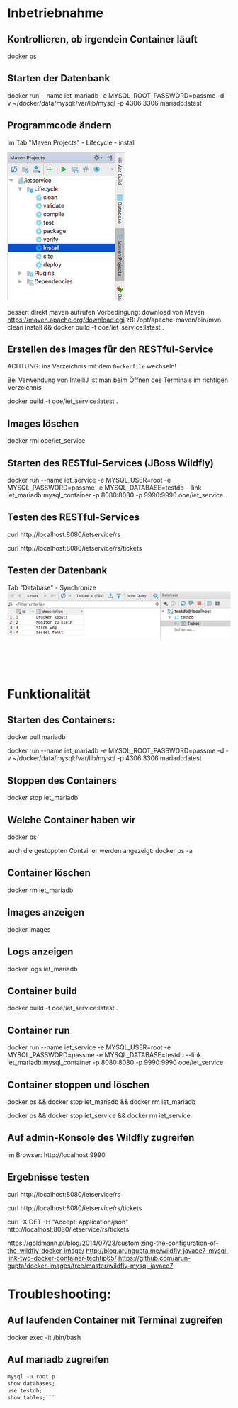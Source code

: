 # Inbetriebnahme

## Kontrollieren, ob irgendein Container läuft
docker ps

## Starten der Datenbank
docker run --name iet_mariadb -e MYSQL_ROOT_PASSWORD=passme -d -v ~/docker/data/mysql:/var/lib/mysql -p 4306:3306 mariadb:latest

## Programmcode ändern
Im Tab "Maven Projects" - Lifecycle - install 

![Maven install](images/mvn_install.png)

besser: direkt maven aufrufen
Vorbedingung: download von Maven https://maven.apache.org/download.cgi
zB: /opt/apache-maven/bin/mvn clean install && docker build -t ooe/iet_service:latest .

## Erstellen des Images für den RESTful-Service
ACHTUNG: ins Verzeichnis mit dem ```Dockerfile``` wechseln! 

Bei Verwendung von IntelliJ ist man beim Öffnen des Terminals im richtigen Verzeichnis

docker build -t ooe/iet_service:latest .

## Images löschen
docker rmi ooe/iet_service

## Starten des RESTful-Services (JBoss Wildfly)
docker run --name iet_service -e MYSQL_USER=root -e MYSQL_PASSWORD=passme -e MYSQL_DATABASE=testdb --link iet_mariadb:mysql_container -p 8080:8080 -p 9990:9990 ooe/iet_service

## Testen des RESTful-Services
curl http://localhost:8080/ietservice/rs

curl http://localhost:8080/ietservice/rs/tickets

## Testen der Datenbank
Tab "Database" - Synchronize
![Database](images/database.png)



<br><br><br>

# Funktionalität

## Starten des Containers:

docker pull mariadb

docker run --name iet_mariadb -e MYSQL_ROOT_PASSWORD=passme -d -v ~/docker/data/mysql:/var/lib/mysql -p 4306:3306 mariadb:latest

## Stoppen des Containers
docker stop iet_mariadb

## Welche Container haben wir
docker ps

auch die gestoppten Container werden angezeigt: docker ps -a 

## Container löschen
docker rm iet_mariadb

## Images anzeigen
docker images

## Logs anzeigen
docker logs iet_mariadb

## Container build
docker build -t ooe/iet_service:latest .

## Container run
docker run --name iet_service -e MYSQL_USER=root -e MYSQL_PASSWORD=passme -e MYSQL_DATABASE=testdb --link iet_mariadb:mysql_container -p 8080:8080 -p 9990:9990 ooe/iet_service

## Container stoppen und löschen
docker ps && docker stop iet_mariadb && docker rm iet_mariadb

docker ps && docker stop iet_service && docker rm iet_service

## Auf admin-Konsole des Wildfly zugreifen
im Browser: http://localhost:9990


## Ergebnisse testen
curl http://localhost:8080/ietservice/rs

curl http://localhost:8080/ietservice/rs/tickets

curl -X GET -H "Accept: application/json" http://localhost:8080/ietservice/rs/tickets



https://goldmann.pl/blog/2014/07/23/customizing-the-configuration-of-the-wildfly-docker-image/
http://blog.arungupta.me/wildfly-javaee7-mysql-link-two-docker-container-techtip65/
https://github.com/arun-gupta/docker-images/tree/master/wildfly-mysql-javaee7


# Troubleshooting:
## Auf laufenden Container mit Terminal zugreifen
docker exec -it <containername> /bin/bash

## Auf mariadb zugreifen
```docker exec -it iet_mariadb /bin/bash
mysql -u root p
show databases;
use testdb;
show tables;```


